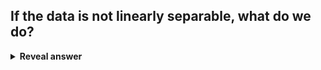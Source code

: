## If the data is not linearly separable, what do we do?
<details>
<summary><b>Reveal answer</b></summary>
Transform it into higher dimensional space
</details>

